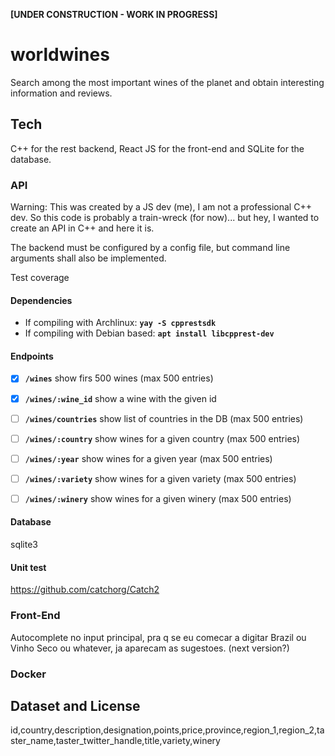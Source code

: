 **[UNDER CONSTRUCTION - WORK IN PROGRESS]**


# worldwines

Search among the most important wines of the planet and obtain interesting information and reviews.


## Tech

C++ for the rest backend, React JS for the front-end and SQLite for the database.

### API

Warning: This was created by a JS dev (me), I am not a professional C++ dev. So this code is probably
a train-wreck (for now)... but hey, I wanted to create an API in C++ and here it is.

The backend must be configured by a config file, but command line arguments shall also be implemented.

Test coverage

#### Dependencies
- If compiling with Archlinux: **`yay -S cpprestsdk`**
- If compiling with Debian based: **`apt install libcpprest-dev`**


#### Endpoints

- [x] **`/wines`** show firs 500 wines (max 500 entries)
- [x] **`/wines/:wine_id`** show a wine with the given id
- [ ] **`/wines/countries`** show list of countries in the DB (max 500 entries)
- [ ] **`/wines/:country`** show wines for a given country (max 500 entries)
- [ ] **`/wines/:year`** show wines for a given year (max 500 entries)
- [ ] **`/wines/:variety`** show wines for a given variety (max 500 entries)
- [ ] **`/wines/:winery`** show wines for a given winery (max 500 entries)


#### Database
sqlite3

#### Unit test
https://github.com/catchorg/Catch2

### Front-End
Autocomplete no input principal, pra q se eu comecar a digitar Brazil ou Vinho Seco ou whatever, ja aparecam as sugestoes.
 (next version?)

### Docker


## Dataset and License

id,country,description,designation,points,price,province,region_1,region_2,taster_name,taster_twitter_handle,title,variety,winery


